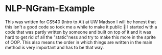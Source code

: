 # NLP-NGram-Example
This was written for CS540 (Intro to AI) at UW Madson
I will be honest that this isn't a good code so took me a while to make it public 🙈 
I started with a code that was partly written by someone and built on top of it and it was hard to get rid of all the "static"ness and try to make this more in the sprite of OOP. This also means the order in which things are written in the main method is very important and has to be that way. 
